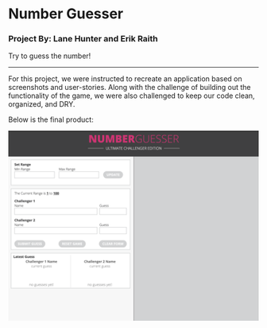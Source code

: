 # Number Guesser 
### Project By: Lane Hunter and Erik Raith ####
Try to guess the number!

---

For this project, we were instructed to recreate an application based on screenshots and user-stories.
Along with the challenge of building out the functionality of the game, we were also challenged to keep our code clean, organized, and DRY.

Below is the final product:

![Number Guesser Screenshot](https://github.com/jonthanny/number_guesser/blob/master/Screen%20Shot%202019-12-11%20at%204.20.52%20PM.png)
